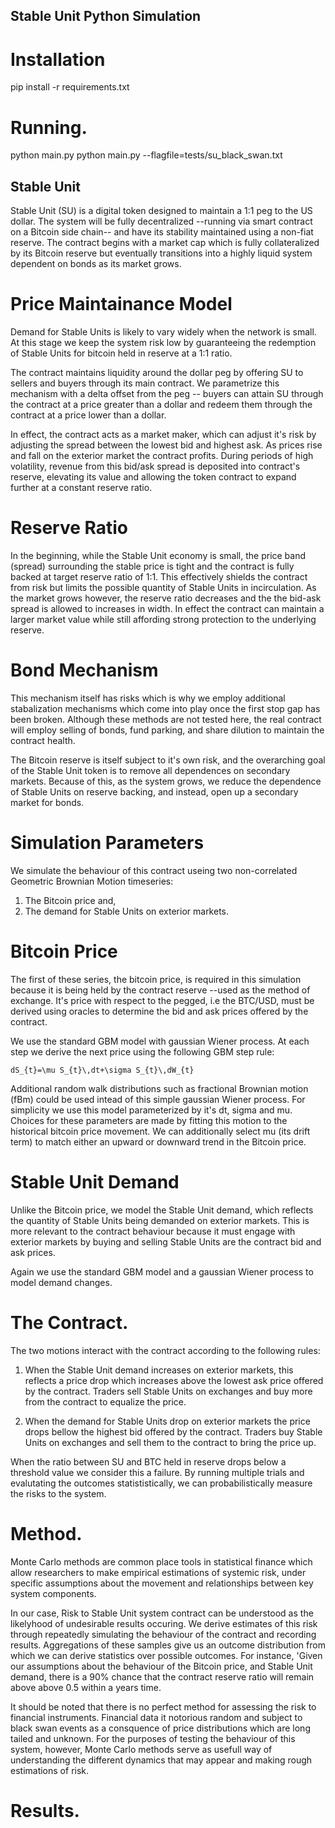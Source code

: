 ## Stable Unit Python Simulation

# Installation
pip install -r requirements.txt

# Running.
python main.py
python main.py --flagfile=tests/su_black_swan.txt 

## Stable Unit

Stable Unit (SU) is a digital token designed to maintain a 1:1 peg to the US 
dollar. The system will be fully decentralized --running via smart contract on a
Bitcoin side chain-- and have its stability maintained using a non-fiat reserve.
The contract begins with a market cap which is fully collateralized by its 
Bitcoin reserve but eventually transitions into a highly liquid system dependent
on bonds as its market grows.

# Price Maintainance Model

Demand for Stable Units is likely to vary widely when the network is small.
At this stage we keep the system risk low by guaranteeing the redemption of 
Stable Units for bitcoin held in reserve at a 1:1 ratio.

The contract maintains liquidity around the dollar peg by offering SU to 
sellers and buyers through its main contract. We parametrize this mechanism with
a delta offset from the peg -- buyers can attain SU through the contract at a 
price greater than a dollar and redeem them through the contract at a price 
lower than a dollar. 

In effect, the contract acts as a market maker, which can adjust it's risk by 
adjusting the spread between the lowest bid and highest ask. As prices rise and
fall on the exterior market the contract profits. During periods of high 
volatility, revenue from this bid/ask spread is deposited into contract's 
reserve, elevating its value and allowing the token contract to expand 
further at a constant reserve ratio. 

# Reserve Ratio

In the beginning, while the Stable Unit economy is small, the price band 
(spread) surrounding the stable price is tight and the contract is fully backed
at target reserve ratio of 1:1. This effectively shields the contract 
from risk but limits the possible quantity of Stable Units in incirculation.
As the market grows however, the reserve ratio decreases and the the bid-ask 
spread is allowed to increases in width. In effect the contract can maintain a 
larger market value while still affording strong protection to the underlying 
reserve. 

# Bond Mechanism

This mechanism itself has risks which is why we employ additional stabalization 
mechanisms which come into play once the first stop gap has been broken. 
Although these methods are not tested here, the real contract will employ 
selling of bonds, fund parking, and share dilution to maintain the contract 
health. 

The Bitcoin reserve is itself subject to it's own risk, and the overarching 
goal of the Stable Unit token is to remove all dependences on secondary 
markets. Because of this, as the system grows, we reduce the dependence of 
Stable Units on reserve backing, and instead, open up a secondary market 
for bonds.

# Simulation Parameters

We simulate the behaviour of this contract useing two non-correlated Geometric 
Brownian Motion timeseries: 
1) The Bitcoin price and,
2) The demand for Stable Units on exterior markets.

# Bitcoin Price

The first of these series, the bitcoin price, is required in this simulation 
because it is being held by the contract reserve --used as the method of 
exchange. It's price with respect to the pegged, i.e the BTC/USD, must be 
derived using oracles to determine the bid and ask prices offered by the 
contract.

We use the standard GBM model with gaussian Wiener process. At each step we 
derive the next price using the following GBM step rule:

    dS_{t}=\mu S_{t}\,dt+\sigma S_{t}\,dW_{t}

Additional random walk distributions such as fractional Brownian motion (fBm)
could be used intead of this simple gaussian Wiener process. For simplicity we
use this model parameterized by it's dt, sigma and mu. Choices for these 
parameters are made by fitting this motion to the historical bitcoin price 
movement. We can additionally select mu (its drift term) to match either an 
upward or downward trend in the Bitcoin price. 

# Stable Unit Demand

Unlike the Bitcoin price, we model the Stable Unit demand, which  reflects the 
quantity of Stable Units being demanded on exterior markets. This is more 
relevant to the contract behaviour because it must engage with exterior markets 
by buying and selling Stable Units are the contract bid and ask prices. 

Again we use the standard GBM model and a gaussian Wiener process to model 
demand changes.

# The Contract.
The two motions interact with the contract according to the following rules:

1) When the Stable Unit demand increases on exterior markets, this reflects
a price drop which increases above the lowest ask price offered by the contract.
Traders sell Stable Units on exchanges and buy more from the contract to 
equalize the price.
    
2) When the demand for Stable Units drop on exterior markets the price drops 
bellow the highest bid offered by the contract. Traders buy Stable Units on 
exchanges and sell them to the contract to bring the price up.  
    
When the ratio between SU and BTC held in reserve drops below a threshold value
we consider this a failure. By running multiple trials and evalutating the 
outcomes statististically, we can probabilistically measure the risks to 
the system.

# Method.

Monte Carlo methods are common place tools in statistical finance which allow 
researchers to make empirical estimations of systemic risk, under specific 
assumptions about the movement and relationships between key system components.

In our case, Risk to Stable Unit system contract can be understood as the 
likelyhood of undesirable results occuring. We derive estimates of this risk
through repeatedly simulating the behaviour of the contract and recording 
results. Aggregations of these samples give us an outcome distribution from
which we can derive statistics over possible outcomes. For instance, 
'Given our assumptions about the behaviour of the Bitcoin price, and Stable 
Unit demand, there is a 90% chance that the contract reserve ratio will remain 
above above 0.5 within a years time.

It should be noted that there is no perfect method for assessing the risk to 
financial instruments. Financial data it notorious random and subject to black 
swan events as a consquence of price distributions which are long tailed and 
unknown. For the purposes of testing the behaviour of this system, however, 
Monte Carlo methods serve as usefull way of understanding the different 
dynamics that may appear and making rough estimations of risk.

# Results.




